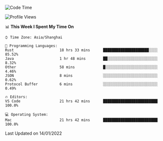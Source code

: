 <!--START_SECTION:waka-->
![Code Time](http://img.shields.io/badge/Code%20Time-916%20hrs%2045%20mins-blue)

![Profile Views](http://img.shields.io/badge/Profile%20Views-4-blue)

📊 **This Week I Spent My Time On** 

```text
⌚︎ Time Zone: Asia/Shanghai

💬 Programming Languages: 
Rust                     18 hrs 33 mins      █████████████████████░░░░   85.52% 
Java                     1 hr 48 mins        ██░░░░░░░░░░░░░░░░░░░░░░░   8.32% 
Other                    58 mins             █░░░░░░░░░░░░░░░░░░░░░░░░   4.46% 
JSON                     8 mins              ░░░░░░░░░░░░░░░░░░░░░░░░░   0.62% 
Protocol Buffer          6 mins              ░░░░░░░░░░░░░░░░░░░░░░░░░   0.49%

🔥 Editors: 
VS Code                  21 hrs 42 mins      █████████████████████████   100.0%

💻 Operating System: 
Mac                      21 hrs 42 mins      █████████████████████████   100.0%

```


 Last Updated on 14/01/2022
<!--END_SECTION:waka-->
